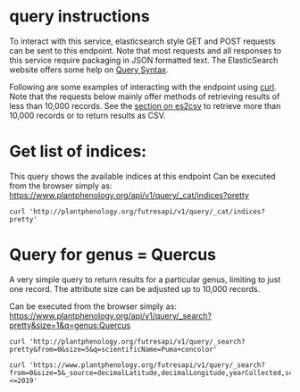 # query instructions

To interact with this service, elasticsearch style GET and POST requests can be sent to this endpoint. 
Note that most requests and all responses to this service require packaging in JSON formatted text.  The ElasticSearch website offers some help on [Query Syntax](https://www.elastic.co/guide/en/elasticsearch/reference/current/query-dsl-query-string-query.html).

Following are some examples of interacting with the endpoint using [curl](https://curl.haxx.se/).   Note that the requests below mainly offer methods of retrieving results of less than 10,000 records.   See the [section on es2csv](https://github.com/biocodellc/ppo-data-server#fetch-a-large-number-of-records-using-es2csv) to retrieve more than 10,000 records or to return results as CSV.

# Get list of indices:
This query shows the available indices at this endpoint
Can be executed from the browser simply as: https://www.plantphenology.org/api/v1/query/_cat/indices?pretty
```
curl 'http://plantphenology.org/futresapi/v1/query/_cat/indices?pretty'
```

# Query for genus = Quercus
A very simple query to return results for a particular genus, limiting to just one record.
The attribute size can be adjusted up to 10,000 records.

Can be executed from the browser simply as: https://www.plantphenology.org/api/v1/query/_search?pretty&size=1&q=genus:Quercus
```
curl 'http://plantphenology.org/futresapi/v1/query/_search?pretty&from=0&size=5&q=scientificName=Puma+concolor'

curl 'https://www.plantphenology.org/futresapi/v1/query/_search?from=0&size=5&_source=decimalLatitude,decimalLongitude,yearCollected,scientificName&q=++yearCollected:>=1868+AND++yearCollected:<=2019'
```

